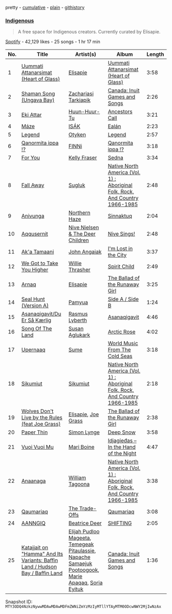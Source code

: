 pretty - [cumulative](/playlists/cumulative/37i9dQZF1DWYrH4yMJbkL8.md) - [plain](/playlists/plain/37i9dQZF1DWYrH4yMJbkL8) - [githistory](https://github.githistory.xyz/mackorone/spotify-playlist-archive/blob/main/playlists/plain/37i9dQZF1DWYrH4yMJbkL8)

### [Indigenous](https://open.spotify.com/playlist/37i9dQZF1DWYrH4yMJbkL8)

> A free space for Indigenous creators\. Currently curated by Elisapie.

[Spotify](https://open.spotify.com/user/spotify) - 42,129 likes - 25 songs - 1 hr 17 min

| No. | Title | Artist(s) | Album | Length |
|---|---|---|---|---|
| 1 | [Uummati Attanarsimat \(Heart of Glass\)](https://open.spotify.com/track/74RYxK9eVeNDLdlCJTmQnJ) | [Elisapie](https://open.spotify.com/artist/37Hkw3PjSoS9k06WwMibM3) | [Uummati Attanarsimat \(Heart of Glass\)](https://open.spotify.com/album/4qQYh3Udg39IwdwBPM8TZZ) | 3:58 |
| 2 | [Shaman Song \(Ungava Bay\)](https://open.spotify.com/track/1AxYezRbc5AfdupFZygUmZ) | [Zachariasi Tarkiapik](https://open.spotify.com/artist/2z3PLddIFv7UjSZJuyHVkb) | [Canada: Inuit Games and Songs](https://open.spotify.com/album/6B49DDXbbaQf2mc3jmVmpX) | 2:26 |
| 3 | [Eki Attar](https://open.spotify.com/track/3S6RmFF5mDEVHrO3BSQHO6) | [Huun\-Huur\-Tu](https://open.spotify.com/artist/1bK0K2tuAcvMScEWIHt54t) | [Ancestors Call](https://open.spotify.com/album/6dl1bRIrWYiQkmG5WQDrmi) | 3:21 |
| 4 | [Máze](https://open.spotify.com/track/2GKG7ViAwDQ3y4S8ATKB0R) | [ISÁK](https://open.spotify.com/artist/2LGU3PxihjIK5SUeCVcdFl) | [Ealán](https://open.spotify.com/album/5XhnWsmzORt5ZIqAbrIdwl) | 2:23 |
| 5 | [Legend](https://open.spotify.com/track/7yNKY8kI688WENDOAGZDqc) | [Otyken](https://open.spotify.com/artist/63tficClWA0HEI8bnlbA2l) | [Legend](https://open.spotify.com/album/3AohlVPhmSulLxNSldid1A) | 2:57 |
| 6 | [Qanormita ippa !?](https://open.spotify.com/track/55qOiI8MLYXflx099WKy8k) | [FINNi](https://open.spotify.com/artist/19CUaPvd08HE0VJphmug1i) | [Qanormita ippa !?](https://open.spotify.com/album/3mqMWGfh3LhiS0gcP6VyVY) | 3:18 |
| 7 | [For You](https://open.spotify.com/track/2J36ck8FvDg9tuHK4GZLiH) | [Kelly Fraser](https://open.spotify.com/artist/6tfktWLnyhNzZdUtGSChSW) | [Sedna](https://open.spotify.com/album/31GEU4ydpqEpOLRTlA2TFk) | 3:34 |
| 8 | [Fall Away](https://open.spotify.com/track/00evBpL6QjdSC8RRN22t0f) | [Sugluk](https://open.spotify.com/artist/7aUEnke20y9Y16DOlW9w50) | [Native North America \(Vol\. 1\) : Aboriginal Folk, Rock, And Country 1966\-1985](https://open.spotify.com/album/20uFRx6K8E7YtRsbiRJyen) | 2:48 |
| 9 | [Anivunga](https://open.spotify.com/track/6KeILsw4yoGqn5tByGByMX) | [Northern Haze](https://open.spotify.com/artist/7p3iETLZU2U0cNLGRMWMqm) | [Sinnaktuq](https://open.spotify.com/album/71mBekmIBnu7S6T6ylBkKV) | 2:04 |
| 10 | [Aqqusernit](https://open.spotify.com/track/5jGrkBBZqzoaXrlndf436l) | [Nive Nielsen & The Deer Children](https://open.spotify.com/artist/05Giz5AaXwS9HSsxuzviNY) | [Nive Sings!](https://open.spotify.com/album/4JB0E00zkwU1vSsSJsS4Cr) | 2:48 |
| 11 | [Ak'a Tamaani](https://open.spotify.com/track/0xxLdkS3wOtboXnsqzacNh) | [John Angaiak](https://open.spotify.com/artist/7FOyXMa0HKrW38OLFDcAND) | [I'm Lost in the City](https://open.spotify.com/album/4goqttV3yu4Ko0VnUizuqP) | 3:37 |
| 12 | [We Got to Take You Higher](https://open.spotify.com/track/2WcovutiyPAqdbnwdgxrKl) | [Willie Thrasher](https://open.spotify.com/artist/1tQFd76V3HmxyEWwv8JN5k) | [Spirit Child](https://open.spotify.com/album/22w9yuze0FnbT89YfbiOev) | 2:49 |
| 13 | [Arnaq](https://open.spotify.com/track/7eMFZDDVezqN2tOEBOU29v) | [Elisapie](https://open.spotify.com/artist/37Hkw3PjSoS9k06WwMibM3) | [The Ballad of the Runaway Girl](https://open.spotify.com/album/4thL3jIVt8oFNZgvnHslkU) | 3:25 |
| 14 | [Seal Hunt \(Version A\)](https://open.spotify.com/track/2wp1tmLadHVWLbozNI8NbL) | [Pamyua](https://open.spotify.com/artist/2M8PVNl4h0SpE23a6Z6BOW) | [Side A / Side B](https://open.spotify.com/album/02dmZq3r8VBbnmwMDC0m9N) | 1:24 |
| 15 | [Asanaqigavit/Du Er Så Kærlig](https://open.spotify.com/track/38jd4iEZaefLbxIrDFoHIW) | [Rasmus Lyberth](https://open.spotify.com/artist/57Qb5XTIwCoy1ulGDHTWiR) | [Asanaqigavit](https://open.spotify.com/album/56o8wpDs9OCbfrnjen44A2) | 4:46 |
| 16 | [Song Of The Land](https://open.spotify.com/track/0JS61l6afk4vYcCbrNl7OJ) | [Susan Aglukark](https://open.spotify.com/artist/2R4S7xcKEkmqvmpXHrKj8C) | [Arctic Rose](https://open.spotify.com/album/7hE3zREXjhJ10LtamRp3jm) | 4:02 |
| 17 | [Upernaaq](https://open.spotify.com/track/4FTmCjTknB3lnw7vLB8fWU) | [Sume](https://open.spotify.com/artist/36wVKG3ZpPyTcpp4i46ECV) | [World Music From The Cold Seas](https://open.spotify.com/album/1CRTUPPs3Em8PKA0LqBovb) | 3:18 |
| 18 | [Sikumiut](https://open.spotify.com/track/14QGC8TQtKMPOCbr2sVn2z) | [Sikumiut](https://open.spotify.com/artist/2H1t2WqXOOcuY2qlEHjlck) | [Native North America \(Vol\. 1\) : Aboriginal Folk, Rock, And Country 1966\-1985](https://open.spotify.com/album/20uFRx6K8E7YtRsbiRJyen) | 2:18 |
| 19 | [Wolves Don't Live by the Rules \(feat Joe Grass\)](https://open.spotify.com/track/79r3EaZ8M7kEGPy7Tc1KxA) | [Elisapie](https://open.spotify.com/artist/37Hkw3PjSoS9k06WwMibM3), [Joe Grass](https://open.spotify.com/artist/6WSA0zU18B65jo2QDo58Uv) | [The Ballad of the Runaway Girl](https://open.spotify.com/album/4thL3jIVt8oFNZgvnHslkU) | 2:38 |
| 20 | [Paper Thin](https://open.spotify.com/track/2Mv8kbev82bQMn5CjlubBz) | [Simon Lynge](https://open.spotify.com/artist/0jc7KP4FUYBw0Y82VoLBWH) | [Deep Snow](https://open.spotify.com/album/3K5waztJmPmPxsMnpuCenO) | 3:58 |
| 21 | [Vuoi Vuoi Mu](https://open.spotify.com/track/7HhLIVmJREKStoJXtacUIS) | [Mari Boine](https://open.spotify.com/artist/4t4unGD2iYlkONGDmBbkcE) | [Idjagie​đ​as – In the Hand of the Night](https://open.spotify.com/album/71NUvwXvBdk08xcACG4UoM) | 4:47 |
| 22 | [Anaanaga](https://open.spotify.com/track/6PyXvacCdnHaKDvK0AjJlg) | [William Tagoona](https://open.spotify.com/artist/14gHKMS3VeLznrTZil2zGl) | [Native North America \(Vol\. 1\) : Aboriginal Folk, Rock, And Country 1966\-1985](https://open.spotify.com/album/20uFRx6K8E7YtRsbiRJyen) | 3:38 |
| 23 | [Qaumariaq](https://open.spotify.com/track/0l7aujB6vAnhJQ8YvD4ZhN) | [The Trade\-Offs](https://open.spotify.com/artist/1MnrJrblGPojuCBRGDisvK) | [Qaumariaq](https://open.spotify.com/album/4BMMtvCdpmt1Vi92mUEV65) | 3:08 |
| 24 | [AANNGIQ](https://open.spotify.com/track/1YLx7QBLLEy8e8c8eqszSX) | [Beatrice Deer](https://open.spotify.com/artist/3YEhsztAtjqpC0JikHMmYe) | [SHIFTING](https://open.spotify.com/album/10v5r1u4kwiIpdbakONaps) | 2:05 |
| 25 | [Katajjait on "Hamma" And Its Variants: Baffin Land / Hudson Bay / Baffin Land](https://open.spotify.com/track/6qJozUlX1ao31KQHb4aWoK) | [Elijah Pudloo Mageeta](https://open.spotify.com/artist/32IsJ3YVTAhYm4iytdN7MJ), [Temegeak Pitaulassie](https://open.spotify.com/artist/3TEXUYjtHpUqH86NWFEB0O), [Napache Samaejuk Pootoogook](https://open.spotify.com/artist/2BrVaL2xpbmMVkvJ6DAQAC), [Marie Apaqaq](https://open.spotify.com/artist/0rYybSRMU6GjXVrVb8qvWD), [Soria Eyituk](https://open.spotify.com/artist/3c8NJ6JFFdzi6N9vxj7QSA) | [Canada: Inuit Games and Songs](https://open.spotify.com/album/6B49DDXbbaQf2mc3jmVmpX) | 1:36 |

Snapshot ID: `MTY3ODQ4NzkzNywwMDAwMDAwMDFmZWNiZmYzMzIyMTllYTAyMTM0ODcwNWY2MjIwNzAx`
